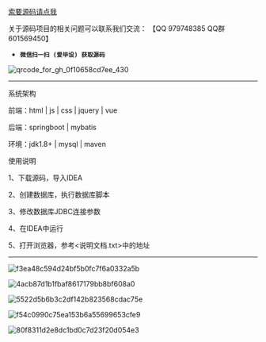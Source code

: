 

[索要源码请点我](http://mp.weixin.qq.com/mp/appmsgalbum?__biz=MzkwMDY3MTY0Nw==&action=getalbum&album_id=3423120253595582465&scene=173&subscene=&sessionid=svr_dbd799d91a1&enterid=1713666527&from_msgid=&from_itemidx=&count=3&nolastread=1#wechat_redirect)

关于源码项目的相关问题可以联系我们交流： 【QQ 979748385 QQ群 601569450】 

- **`微信扫一扫 (爱毕设) 获取源码`**

![qrcode_for_gh_0f10658cd7ee_430](https://github.com/hjsdjko/onlyzaixianshangcheng/assets/120558513/edfc28fc-d9df-4e81-ac62-d02aa360e379)

***************************************************************
系统架构

前端：html | js | css | jquery | vue

后端：springboot | mybatis

环境：jdk1.8+ | mysql | maven

使用说明

1、下载源码，导入IDEA

2、创建数据库，执行数据库脚本

3、修改数据库JDBC连接参数

4、在IDEA中运行

5、打开浏览器，参考<说明文档.txt>中的地址

***************************************************************
![f3ea48c594d24bf5b0fc7f6a0332a5b](https://github.com/hjsdjko/springboot7vkr1/assets/120558513/b612855a-d77d-4eae-83c0-43b2a61c3f62)

![4acb87d1b1fbaf8617179bb8bf608a0](https://github.com/hjsdjko/springboot7vkr1/assets/120558513/c3a0b6b6-654f-49c2-8ad4-118cacf6c0f1)

![5522d5b6b3c2df142b823568cdac75e](https://github.com/hjsdjko/springboot7vkr1/assets/120558513/84711285-da8e-4a58-af51-d35d60cc1b0f)

![f54c0990c75ea153b6a55699653cfe9](https://github.com/hjsdjko/springboot7vkr1/assets/120558513/28cadd35-f08a-4b46-8652-20dfbeb8eab8)

![80f8311d2e8dc1bd0c7d23f20d054e3](https://github.com/hjsdjko/springboot7vkr1/assets/120558513/8ab26bd3-7f18-43e0-9138-ed4c5d9e72a4)
